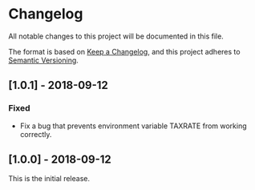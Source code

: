 # Changelog
All notable changes to this project will be documented in this file.

The format is based on [Keep a Changelog](https://keepachangelog.com/en/1.0.0/),
and this project adheres to [Semantic Versioning](https://semver.org/spec/v2.0.0.html).

## [1.0.1] - 2018-09-12
### Fixed
* Fix a bug that prevents environment variable TAXRATE from working correctly.

## [1.0.0] - 2018-09-12
This is the initial release.
